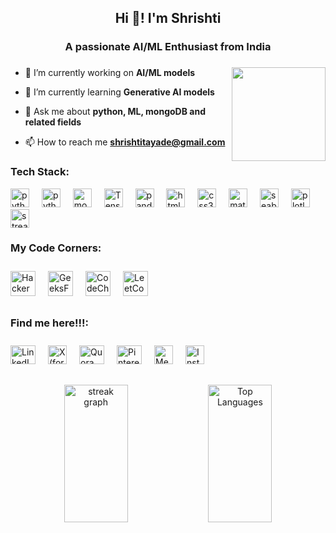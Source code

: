 <h2 align="center">Hi 👋! I'm Shrishti</h2>
<h3 align="center">A passionate AI/ML Enthusiast from India</h3>

###
<img align="right" height="150" src="https://i.pinimg.com/originals/b5/60/f5/b560f54a3552617da0a113f008443add.gif" />

- 🔭 I’m currently working on **AI/ML models**

- 🌱 I’m currently learning **Generative AI models**

- 💬 Ask me about **python, ML, mongoDB and related fields**

- 📫 How to reach me **shrishtitayade@gmail.com**
###
<h3 align="left">Tech Stack:</h3>
<div align="left">
  <img src="https://cdn.jsdelivr.net/gh/devicons/devicon/icons/python/python-original.svg" height="30" alt="python logo" />
  <img width="12" />
  <img src="https://upload.wikimedia.org/wikipedia/commons/3/38/Jupyter_logo.svg" height="30" alt="python logo" />
  <img width="12" />
  <img src="https://w7.pngwing.com/pngs/956/695/png-transparent-mongodb-original-wordmark-logo-icon-thumbnail.png" height="30" alt="mongoDB logo" />
  <img width="12" />
  <img src="https://upload.wikimedia.org/wikipedia/commons/a/ab/TensorFlow_logo.svg" height="30" alt="TensorFlow logo" />
  <img width="12" />
  <img src="https://upload.wikimedia.org/wikipedia/commons/e/ed/Pandas_logo.svg" height="30" alt="pandas logo" />
  <img width="12" />
  <img src="https://cdn.jsdelivr.net/gh/devicons/devicon/icons/html5/html5-original.svg" height="30" alt="html5 logo" />
  <img width="12" />
  <img src="https://cdn.jsdelivr.net/gh/devicons/devicon/icons/css3/css3-original.svg" height="30" alt="css3 logo" />
  <img width="12" />
  <img src="https://seeklogo.com/images/M/matplotlib-logo-7676870AC0-seeklogo.com.png" height="30" alt="matplotlib logo" />
  <img width="12" />
  <img src="https://cdn.worldvectorlogo.com/logos/seaborn-1.svg" height="30" alt="seaborn logo" />
  <img width="12" />
  <img src="https://encrypted-tbn0.gstatic.com/images?q=tbn:ANd9GcRD9-q7eHUAjLQ3mBCHSQP1Gr8wF3xZf5a8Nt1d80onl1cWBq8LfOu3o_8MhLJeXBHofN8&usqp=CAU" height="30" alt="plotly logo" />
  <img width="12" />
  <img src="https://streamlit.io/images/brand/streamlit-mark-color.png" height="30" alt="streamlit logo" />
</div>


###
<h3 align="left">My Code Corners:</h3>
<div align="left" style="display: flex; gap: 20px; padding: 10px 0;">
  <a href="https://www.hackerrank.com/profile/shrishtitayade" target="_blank">
    <img src="https://www.svgrepo.com/show/330599/hackerrank.svg" alt="HackerRank" height="40" width="40" />
  </a>
  <a href="https://www.geeksforgeeks.org/user/shrishti1irg/" target="_blank">
    <img src="https://img.icons8.com/?size=48&id=AbQBhN9v62Ob&format=png" alt="GeeksForGeeks" height="40" width="40" />
  </a>
  <a href="https://www.codechef.com/users/shrii777" target="_blank">
    <img src="https://img.icons8.com/?size=50&id=vAtJFm3hwtQw&format=png" alt="CodeChef" height="40" width="40" />
  </a>
  <a href="https://leetcode.com/u/Shrii_0807/" target="_blank">
    <img src="https://img.icons8.com/?size=80&id=fiCYSJOnXi7E&format=png" alt="LeetCode" height="40" width="40" />
  </a>
</div>

<h3 align="left">Find me here!!!:</h3>
<div align="left" style="display: flex; gap: 20px; padding: 10px 0;">
  <a href="https://linkedin.com/in/shrishtitayde" target="_blank">
    <img src="https://raw.githubusercontent.com/rahuldkjain/github-profile-readme-generator/master/src/images/icons/Social/linked-in-alt.svg" alt="LinkedIn" height="30" width="40" />
  </a>
  <a href="https://x.com/Shrii0807" target="_blank">
    <img src="https://upload.wikimedia.org/wikipedia/commons/thumb/5/53/X_logo_2023_original.svg/300px-X_logo_2023_original.svg.png?20230728155658" alt="X (formerly Twitter)" height="30" width="30" />
  </a>
  <a href="https://www.quora.com/profile/Shrishti-Tayade" target="_blank">
    <img src="https://www.vectorlogo.zone/logos/quora/quora-icon.svg" alt="Quora" height="30" width="40" />
  </a>
  <a href="https://in.pinterest.com/shrishtitayade/" target="_blank">
    <img src="https://www.svgrepo.com/show/183616/pinterest.svg" alt="Pinterest" height="30" width="40" />
  </a>
  <a href="https://medium.com/@shrishtitayade" target="_blank">
    <img src="https://encrypted-tbn0.gstatic.com/images?q=tbn:ANd9GcQiix8XOZ_wZxRWWcSuaKdxR9Ya7Q7EiBm33Q&s" alt="Medium" height="30" width="30" />
  </a>
  <a href="https://www.instagram.com/shrii0807?igsh=Z3Brdnc2aXFvampm" target="_blank">
    <img src="https://uxwing.com/wp-content/themes/uxwing/download/brands-and-social-media/ig-instagram-icon.png" alt="Instagram" height="30" width="30" />
  </a>
</div>

###
<div align="center">
  <img src="https://streak-stats.demolab.com?user=Shrii0807&locale=en&mode=daily&theme=dark&hide_border=false&border_radius=5&order=3" width="45%" height="220" alt="streak graph" />
  <img src="https://github-readme-stats.vercel.app/api/top-langs/?username=Shrii0807&theme=dark&hide_border=false&border_radius=5&order=3" width="45%" height="220" alt="Top Languages" />
</div>


###


<br clear="both">


###
